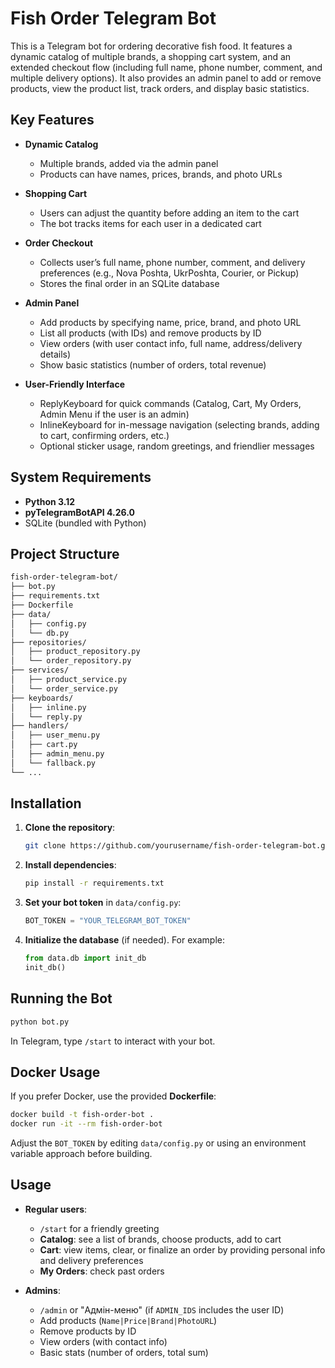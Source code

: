 # Fish Order Telegram Bot

This is a Telegram bot for ordering decorative fish food. It features a dynamic catalog of multiple brands, a shopping cart system, and an extended checkout flow (including full name, phone number, comment, and multiple delivery options). It also provides an admin panel to add or remove products, view the product list, track orders, and display basic statistics.

## Key Features

- **Dynamic Catalog**  
  - Multiple brands, added via the admin panel  
  - Products can have names, prices, brands, and photo URLs

- **Shopping Cart**  
  - Users can adjust the quantity before adding an item to the cart  
  - The bot tracks items for each user in a dedicated cart

- **Order Checkout**  
  - Collects user’s full name, phone number, comment, and delivery preferences (e.g., Nova Poshta, UkrPoshta, Courier, or Pickup)  
  - Stores the final order in an SQLite database

- **Admin Panel**  
  - Add products by specifying name, price, brand, and photo URL  
  - List all products (with IDs) and remove products by ID  
  - View orders (with user contact info, full name, address/delivery details)  
  - Show basic statistics (number of orders, total revenue)

- **User-Friendly Interface**  
  - ReplyKeyboard for quick commands (Catalog, Cart, My Orders, Admin Menu if the user is an admin)  
  - InlineKeyboard for in-message navigation (selecting brands, adding to cart, confirming orders, etc.)  
  - Optional sticker usage, random greetings, and friendlier messages

## System Requirements

- **Python 3.12**
- **pyTelegramBotAPI 4.26.0**
- SQLite (bundled with Python)

## Project Structure
 ```bash
fish-order-telegram-bot/
├── bot.py
├── requirements.txt
├── Dockerfile
├── data/
│   ├── config.py
│   └── db.py
├── repositories/
│   ├── product_repository.py
│   └── order_repository.py
├── services/
│   ├── product_service.py
│   └── order_service.py
├── keyboards/
│   ├── inline.py
│   └── reply.py
├── handlers/
│   ├── user_menu.py
│   ├── cart.py
│   ├── admin_menu.py
│   └── fallback.py
└── ...
 ```
## Installation

1. **Clone the repository**:
   ```bash
   git clone https://github.com/yourusername/fish-order-telegram-bot.git
   ```

2. **Install dependencies**:
   ```bash
   pip install -r requirements.txt
   ```

3. **Set your bot token** in `data/config.py`:
   ```python
   BOT_TOKEN = "YOUR_TELEGRAM_BOT_TOKEN"
   ```

4. **Initialize the database** (if needed). For example:
   ```python
   from data.db import init_db
   init_db()
   ```

## Running the Bot

```bash
python bot.py
```

In Telegram, type `/start` to interact with your bot.

## Docker Usage

If you prefer Docker, use the provided **Dockerfile**:

```bash
docker build -t fish-order-bot .
docker run -it --rm fish-order-bot
```

Adjust the `BOT_TOKEN` by editing `data/config.py` or using an environment variable approach before building.

## Usage

* **Regular users**:
   * `/start` for a friendly greeting
   * **Catalog**: see a list of brands, choose products, add to cart
   * **Cart**: view items, clear, or finalize an order by providing personal info and delivery preferences
   * **My Orders**: check past orders

* **Admins**:
   * `/admin` or "Адмін-меню" (if `ADMIN_IDS` includes the user ID)
   * Add products (`Name|Price|Brand|PhotoURL`)
   * Remove products by ID
   * View orders (with contact info)
   * Basic stats (number of orders, total sum)
